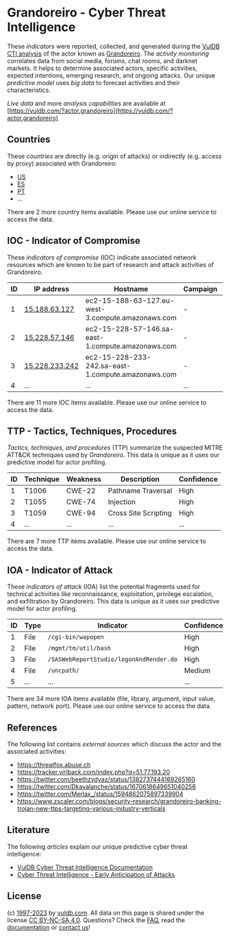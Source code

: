 # Grandoreiro - Cyber Threat Intelligence

These _indicators_ were reported, collected, and generated during the [VulDB CTI analysis](https://vuldb.com/?kb.cti) of the actor known as [Grandoreiro](https://vuldb.com/?actor.grandoreiro). The _activity monitoring_ correlates data from social media, forums, chat rooms, and darknet markets. It helps to determine associated actors, specific activities, expected intentions, emerging research, and ongoing attacks. Our unique _predictive model_ uses _big data_ to forecast activities and their characteristics.

_Live data_ and more _analysis capabilities_ are available at [https://vuldb.com/?actor.grandoreiro](https://vuldb.com/?actor.grandoreiro)

## Countries

These _countries_ are directly (e.g. origin of attacks) or indirectly (e.g. access by proxy) associated with Grandoreiro:

* [US](https://vuldb.com/?country.us)
* [ES](https://vuldb.com/?country.es)
* [PT](https://vuldb.com/?country.pt)
* ...

There are 2 more country items available. Please use our online service to access the data.

## IOC - Indicator of Compromise

These _indicators of compromise_ (IOC) indicate associated network resources which are known to be part of research and attack activities of Grandoreiro.

ID | IP address | Hostname | Campaign | Confidence
-- | ---------- | -------- | -------- | ----------
1 | [15.188.63.127](https://vuldb.com/?ip.15.188.63.127) | ec2-15-188-63-127.eu-west-3.compute.amazonaws.com | - | Medium
2 | [15.228.57.146](https://vuldb.com/?ip.15.228.57.146) | ec2-15-228-57-146.sa-east-1.compute.amazonaws.com | - | Medium
3 | [15.228.233.242](https://vuldb.com/?ip.15.228.233.242) | ec2-15-228-233-242.sa-east-1.compute.amazonaws.com | - | Medium
4 | ... | ... | ... | ...

There are 11 more IOC items available. Please use our online service to access the data.

## TTP - Tactics, Techniques, Procedures

_Tactics, techniques, and procedures_ (TTP) summarize the suspected MITRE ATT&CK techniques used by _Grandoreiro_. This data is unique as it uses our predictive model for actor profiling.

ID | Technique | Weakness | Description | Confidence
-- | --------- | -------- | ----------- | ----------
1 | T1006 | CWE-22 | Pathname Traversal | High
2 | T1055 | CWE-74 | Injection | High
3 | T1059 | CWE-94 | Cross Site Scripting | High
4 | ... | ... | ... | ...

There are 7 more TTP items available. Please use our online service to access the data.

## IOA - Indicator of Attack

These _indicators of attack_ (IOA) list the potential fragments used for technical activities like reconnaissance, exploitation, privilege escalation, and exfiltration by Grandoreiro. This data is unique as it uses our predictive model for actor profiling.

ID | Type | Indicator | Confidence
-- | ---- | --------- | ----------
1 | File | `/cgi-bin/wapopen` | High
2 | File | `/mgmt/tm/util/bash` | High
3 | File | `/SASWebReportStudio/logonAndRender.do` | High
4 | File | `/uncpath/` | Medium
5 | ... | ... | ...

There are 34 more IOA items available (file, library, argument, input value, pattern, network port). Please use our online service to access the data.

## References

The following list contains _external sources_ which discuss the actor and the associated activities:

* https://threatfox.abuse.ch
* https://tracker.viriback.com/index.php?q=51.77.193.20
* https://twitter.com/beethzydyaz/status/1382737444169265160
* https://twitter.com/Dkavalanche/status/1670618649651040256
* https://twitter.com/Merlax_/status/1594862075897339904
* https://www.zscaler.com/blogs/security-research/grandoreiro-banking-trojan-new-ttps-targeting-various-industry-verticals

## Literature

The following _articles_ explain our unique predictive cyber threat intelligence:

* [VulDB Cyber Threat Intelligence Documentation](https://vuldb.com/?kb.cti)
* [Cyber Threat Intelligence - Early Anticipation of Attacks](https://www.scip.ch/en/?labs.20201022)

## License

(c) [1997-2023](https://vuldb.com/?kb.changelog) by [vuldb.com](https://vuldb.com/?kb.about). All data on this page is shared under the license [CC BY-NC-SA 4.0](https://creativecommons.org/licenses/by-nc-sa/4.0/). Questions? Check the [FAQ](https://vuldb.com/?kb.faq), read the [documentation](https://vuldb.com/?kb) or [contact us](https://vuldb.com/?contact)!
